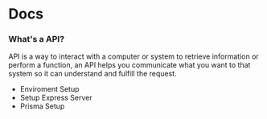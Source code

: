 # Docs
### What's a API?
API is a way to interact with a computer or system to retrieve information or perform a function, an API helps you communicate what you want to that system so it can understand and fulfill the request.

- Enviroment Setup
- Setup Express Server
- Prisma Setup
